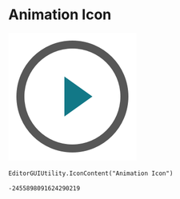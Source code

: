 # Animation Icon
![](/img/Animation%20Icon.png)

``` CSharp
EditorGUIUtility.IconContent("Animation Icon")
```
```
-2455898091624290219
```

